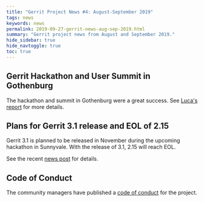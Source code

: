 ```yaml
---
title: "Gerrit Project News #4: August-September 2019"
tags: news
keywords: news
permalink: 2019-09-27-gerrit-news-aug-sep-2019.html
summary: "Gerrit project news from August and September 2019."
hide_sidebar: true
hide_navtoggle: true
toc: true
---
```


## Gerrit Hackathon and User Summit in Gothenburg

The hackathon and summit in Gothenburg were a great success. See
[Luca's report](https://www.gerritcodereview.com/2019-09-11-user-summit-gothenburg-summary.html)
for more details.

## Plans for Gerrit 3.1 release and EOL of 2.15

Gerrit 3.1 is planned to be released in November during the upcoming
hackathon in Sunnyvale. With the release of 3.1, 2.15 will reach EOL.

See the recent [news post](https://www.gerritcodereview.com/2019-09-09-gerrit-3.1-release-and-2.15-planned-eol.html)
for details.

## Code of Conduct

The community managers have published a [code of conduct](https://gerritcodereview.com/codeofconduct.html)
for the project.
